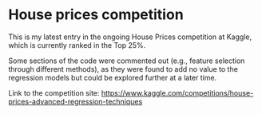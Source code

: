 # House prices competition

This is my latest entry in the ongoing House Prices competition at Kaggle, which is currently ranked in the Top 25%.

Some sections of the code were commented out (e.g., feature selection through different methods), as they were found to add no value to the regression models but could be explored further at a later time.

Link to the competition site:
https://www.kaggle.com/competitions/house-prices-advanced-regression-techniques
